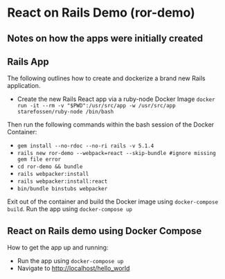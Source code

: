 # React on Rails Demo (ror-demo)
## Notes on how the apps were initially created
## Rails App

The following outlines how to create and dockerize a brand new Rails application.

* Create the new Rails React app via a ruby-node Docker Image `docker run -it --rm -v "$PWD":/usr/src/app -w /usr/src/app starefossen/ruby-node /bin/bash` 

Then run the following commands within the bash session of the Docker Container:

* `gem install --no-rdoc --no-ri rails -v 5.1.4`
* `rails new ror-demo --webpack=react --skip-bundle #ignore missing gem file error`
* `cd ror-demo && bundle`
* `rails webpacker:install`
* `rails webpacker:install:react`
* `bin/bundle binstubs webpacker`

Exit out of the container and build the Docker image using `docker-compose build`. 
Run the app using `docker-compose up`

## React on Rails demo using Docker Compose

How to get the app up and running:

* Run the app using `docker-compose up`
* Navigate to [http://localhost/hello_world](http://localhost/hello_world)